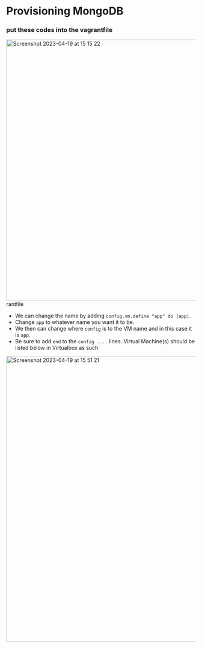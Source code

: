 # Provisioning MongoDB
### put these codes into the vagrantfile
<img width="694" alt="Screenshot 2023-04-19 at 15 15 22" src="https://user-images.githubusercontent.com/129948378/233113738-6d7c7d70-ea2f-444a-a917-215368f0e9c9.png">
rantfile 

* We can change the name by adding `config.vm.define "app" do |app|`. 
* Change `app` to whatever name you want it to be.
* We then can change where `config` is to the VM name and in this case it is `app`.
* Be sure to add `end` to the `config ....` lines.
Virtual Machine(s) should be listed below in Virtualbox as such 
<img width="759" alt="Screenshot 2023-04-19 at 15 51 21" src="https://user-images.githubusercontent.com/129948378/233114291-ea64ede0-323f-4e9a-826c-d56d12bdf349.png">

